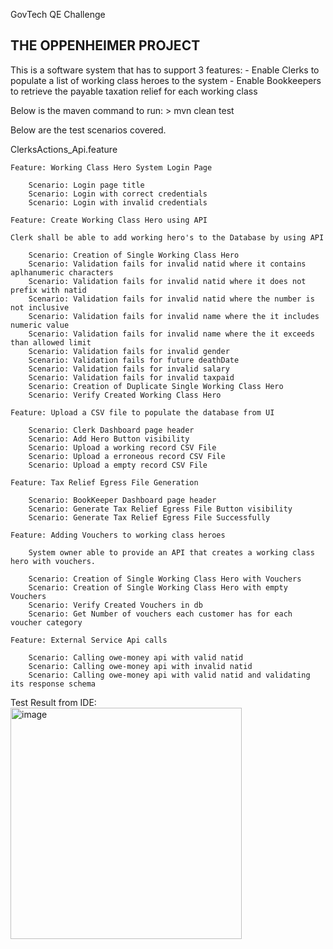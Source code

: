 GovTech QE Challenge

THE OPPENHEIMER PROJECT
-----------------------

This is a software system that has to support 3 features:
	- Enable Clerks to populate a list of working class heroes to the system
	- Enable Bookkeepers to retrieve the payable taxation relief for each working class

Below is the maven command to run:
	> mvn clean test

Below are the test scenarios covered.

ClerksActions_Api.feature

	Feature: Working Class Hero System Login Page
	
		Scenario: Login page title
		Scenario: Login with correct credentials
		Scenario: Login with invalid credentials
	
	Feature: Create Working Class Hero using API

	Clerk shall be able to add working hero's to the Database by using API
		
		Scenario: Creation of Single Working Class Hero
		Scenario: Validation fails for invalid natid where it contains aplhanumeric characters
		Scenario: Validation fails for invalid natid where it does not prefix with natid
		Scenario: Validation fails for invalid natid where the number is not inclusive
		Scenario: Validation fails for invalid name where the it includes numeric value
		Scenario: Validation fails for invalid name where the it exceeds than allowed limit
		Scenario: Validation fails for invalid gender
		Scenario: Validation fails for future deathDate
		Scenario: Validation fails for invalid salary
		Scenario: Validation fails for invalid taxpaid
		Scenario: Creation of Duplicate Single Working Class Hero
		Scenario: Verify Created Working Class Hero
	
	Feature: Upload a CSV file to populate the database from UI
	
		Scenario: Clerk Dashboard page header
		Scenario: Add Hero Button visibility
		Scenario: Upload a working record CSV File
		Scenario: Upload a erroneous record CSV File
		Scenario: Upload a empty record CSV File
		
	Feature: Tax Relief Egress File Generation
	
		Scenario: BookKeeper Dashboard page header
		Scenario: Generate Tax Relief Egress File Button visibility
		Scenario: Generate Tax Relief Egress File Successfully
		
	Feature: Adding Vouchers to working class heroes
	
		System owner able to provide an API that creates a working class hero with vouchers.
		
		Scenario: Creation of Single Working Class Hero with Vouchers
		Scenario: Creation of Single Working Class Hero with empty Vouchers
		Scenario: Verify Created Vouchers in db
		Scenario: Get Number of vouchers each customer has for each voucher category
		
	Feature: External Service Api calls
	
		Scenario: Calling owe-money api with valid natid
		Scenario: Calling owe-money api with invalid natid
		Scenario: Calling owe-money api with valid natid and validating its response schema	
		
Test Result from IDE:		
<img width="370" alt="image" src="https://github.com/likhita465/OppenheimerProject/assets/150339768/fb5c4d2a-75e6-4d69-9914-e107253d6fd5">

